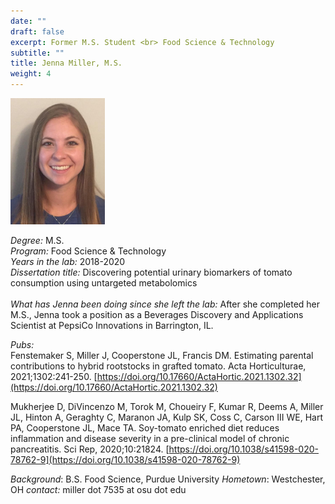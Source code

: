 ```yaml
---
date: ""
draft: false
excerpt: Former M.S. Student <br> Food Science & Technology
subtitle: ""
title: Jenna Miller, M.S.
weight: 4
---
```


<p align="left"> 
<img src=featured.jpeg width="30%" alt="photo of jenna miller">
</p>

*Degree:* M.S. <br>
*Program:* Food Science & Technology <br>
*Years in the lab:* 2018-2020 <br>
*Dissertation title:* Discovering potential urinary biomarkers of tomato consumption using untargeted
metabolomics
<br> <br>
*What has Jenna been doing since she left the lab:* After she completed her M.S., Jenna took a position as a Beverages Discovery and Applications Scientist at PepsiCo Innovations in Barrington, IL. <br>

*Pubs:* <br>
Fenstemaker S, Miller J, Cooperstone JL, Francis DM.  Estimating parental contributions to hybrid rootstocks in grafted tomato.  Acta Horticulturae, 2021;1302:241-250.  [https://doi.org/10.17660/ActaHortic.2021.1302.32](https://doi.org/10.17660/ActaHortic.2021.1302.32)

Mukherjee D, DiVincenzo M, Torok M, Choueiry F, Kumar R, Deems A, Miller JL, Hinton A, Geraghty C, Maranon JA, Kulp SK, Coss C, Carson III WE, Hart PA, Cooperstone JL, Mace TA.  Soy-tomato enriched diet reduces inflammation and disease severity in a pre-clinical model of chronic pancreatitis.  Sci Rep, 2020;10:21824.  [https://doi.org/10.1038/s41598-020-78762-9](https://doi.org/10.1038/s41598-020-78762-9)

*Background*: B.S. Food Science, Purdue University
*Hometown*: Westchester, OH
*contact:* miller dot 7535 at osu dot edu <br>